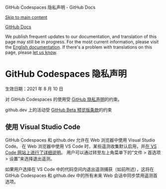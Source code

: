 GitHub Codespaces 隐私声明 - GitHub Docs

[Skip to main content](#main-content)

[](/cn)[GitHub Docs](/cn)

We publish frequent updates to our documentation, and translation of this page may still be in progress. For the most current information, please visit the [English documentation](/en). If there's a problem with translations on this page, please [let us know](https://github.com/contact?form[subject]=translation%20issue%20on%20docs.github.com&form[comments]=).

GitHub Codespaces 隐私声明
==========

生效日期：2021 年 8 月 10 日

对 GitHub Codespaces 的使用受 [GitHub 隐私声明](/cn/github/site-policy/github-privacy-statement)的约束。

github.dev 上的活动受 [GitHub Beta 预览版条款](/cn/github/site-policy/github-terms-of-service#j-beta-previews)的约束

[](#使用-visual-studio-code)[]()使用 Visual Studio Code
----------

GitHub Codespaces 和 github.dev 允许在 Web 浏览器中使用 Visual Studio Code。 在 Web 浏览器中使用 VS Code 时，某些遥测收集默认启用，并[在 VS Code 网站上进行了详细说明](https://code.visualstudio.com/docs/getstarted/telemetry)。 用户可以通过转至左上角菜单下的“文件 \> 首选项 \> 设置”来选择退出遥测。

如果用户选择在 VS Code 中的代码空间内退出遥测捕获（如前所述），这将在 GitHub Codespaces 和 github.dev 中的所有未来 Web 会话中同步禁用遥测首选项。
